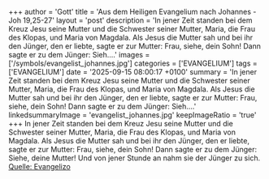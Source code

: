 +++
author = 'Gott'
title = 'Aus dem Heiligen Evangelium nach Johannes - Joh 19,25-27'
layout = 'post'
description = 'In jener Zeit standen bei dem Kreuz Jesu seine Mutter und die Schwester seiner Mutter, Maria, die Frau des Klopas, und Maria von Magdala. Als Jesus die Mutter sah und bei ihr den Jünger, den er liebte, sagte er zur Mutter: Frau, siehe, dein Sohn! Dann sagte er zu dem Jünger: Sieh....'
images = ['/symbols/evangelist_johannes.jpg']
categories = ['EVANGELIUM']
tags = ['EVANGELIUM']
date = '2025-09-15 08:00:17 +0100'
summary = 'In jener Zeit standen bei dem Kreuz Jesu seine Mutter und die Schwester seiner Mutter, Maria, die Frau des Klopas, und Maria von Magdala. Als Jesus die Mutter sah und bei ihr den Jünger, den er liebte, sagte er zur Mutter: Frau, siehe, dein Sohn! Dann sagte er zu dem Jünger: Sieh....'
linkedsummaryImage = 'evangelist_johannes.jpg'
keepImageRatio = 'true'
+++
In jener Zeit standen bei dem Kreuz Jesu seine Mutter und die Schwester seiner Mutter, Maria, die Frau des Klopas, und Maria von Magdala.
Als Jesus die Mutter sah und bei ihr den Jünger, den er liebte, sagte er zur Mutter: Frau, siehe, dein Sohn!
Dann sagte er zu dem Jünger: Siehe, deine Mutter! Und von jener Stunde an nahm sie der Jünger zu sich.<!--more--><br> [Quelle: Evangelizo](https://evangeliumtagfuertag.org/DE/gospel)